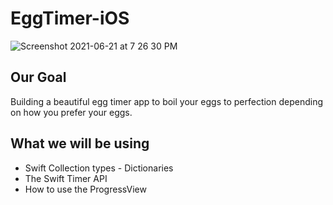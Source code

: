 # EggTimer-iOS

![Screenshot 2021-06-21 at 7 26 30 PM](https://user-images.githubusercontent.com/76988309/122774240-a5af0380-d2c6-11eb-9ffb-26b7f542fee6.png)


## Our Goal

Building a beautiful egg timer app to boil your eggs to perfection depending on how you prefer your eggs.


## What we will be using

* Swift Collection types - Dictionaries
* The Swift Timer API
* How to use the ProgressView
